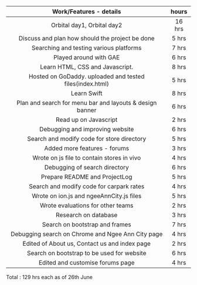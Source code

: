 | Work/Features - details                                  | hours  |
|:--------------------------------------------------------:| :-----:|
|Orbital day1, Orbital day2                                | 16 hrs |
|Discuss and plan how should the project be done           | 5 hrs  |
|Searching and testing various platforms                   | 7 hrs  |
|Played around with GAE                                    | 6 hrs  |
|Learn HTML, CSS and Javascript.                           | 8 hrs  |
|Hosted on GoDaddy. uploaded and tested files(index.html)  | 5 hrs  | 
|Learn Swift                                               | 8 hrs  | 
|Plan and search for menu bar and layouts & design banner  | 6 hrs  |
|Read up on Javascript                                     | 2 hrs  |
|Debugging and improving website                           | 6 hrs  | 
|Search and modify code for store directory                | 5 hrs  | 
|Added more features - forums                              | 3 hrs  |
|Wrote on js file to contain stores in vivo                | 4 hrs  | 
|Debugging of search directory                             | 6 hrs  |
|Prepare README and ProjectLog                             | 5 hrs  | 
|Search and modify code for carpark rates                  | 4 hrs  |
|Wrote on ion.js and ngeeAnnCity.js files                  | 5 hrs  |
|Wrote evaluations for other teams                         | 2 hrs  |
|Research on database                                      | 3 hrs  |
|Search on bootstrap and frames                            | 7 hrs  |
|Debugging search on Chrome and Ngee Ann City page         | 4 hrs  | 
|Edited of About us, Contact us and index page             | 2 hrs  |
|Search on bootstrap to be used for website                | 6 hrs  |
|Edited and customise forums page                          | 4 hrs  |

Total : 129 hrs each as of 26th June
